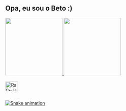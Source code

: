 ## Opa, eu sou o Beto :)

<div>
  <a href="https://github.com/NicalasCagezinho">
  <img height="180em" src="https://github-readme-stats.vercel.app/api?username=GilbertoBiriguidin&show_icons=true&theme=tokyonight&include_all_commits=true&count_private=true"/>
  <img height="180em" src="https://github-readme-stats.vercel.app/api/top-langs/?username=GilbertoBiriguidin&layout=compact&langs_count=7&theme=tokyonight"/>
</div>
  <div style="display: inline_block"><br>
  <img align="center" alt="Rafa-Js" height="30" width="40" src="https://cdn.jsdelivr.net/gh/devicons/devicon/icons/c/c-original.svg">
</div>
  
  ##
  
 ![Snake animation](https://github.com/GilbertoBiriguidin/GilbertoBiriguidin/blob/output/github-contribution-grid-snake.svg)
